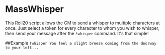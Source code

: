 # MassWhisper
This [Roll20](http://roll20.net/) script allows the GM to send a whisper to multiple characters at once. Just select a token for every character to whom you wish to whisper, then send your message after the `!whisper` command. It's that simple!

##Example
`!whisper You feel a slight breeze coming from the doorway to your left...`
